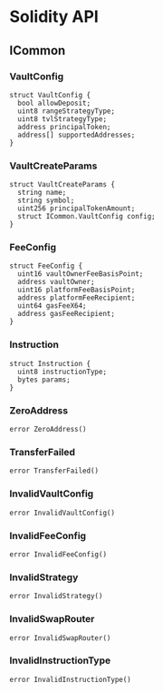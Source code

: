 # Solidity API

## ICommon

### VaultConfig

```solidity
struct VaultConfig {
  bool allowDeposit;
  uint8 rangeStrategyType;
  uint8 tvlStrategyType;
  address principalToken;
  address[] supportedAddresses;
}
```

### VaultCreateParams

```solidity
struct VaultCreateParams {
  string name;
  string symbol;
  uint256 principalTokenAmount;
  struct ICommon.VaultConfig config;
}
```

### FeeConfig

```solidity
struct FeeConfig {
  uint16 vaultOwnerFeeBasisPoint;
  address vaultOwner;
  uint16 platformFeeBasisPoint;
  address platformFeeRecipient;
  uint64 gasFeeX64;
  address gasFeeRecipient;
}
```

### Instruction

```solidity
struct Instruction {
  uint8 instructionType;
  bytes params;
}
```

### ZeroAddress

```solidity
error ZeroAddress()
```

### TransferFailed

```solidity
error TransferFailed()
```

### InvalidVaultConfig

```solidity
error InvalidVaultConfig()
```

### InvalidFeeConfig

```solidity
error InvalidFeeConfig()
```

### InvalidStrategy

```solidity
error InvalidStrategy()
```

### InvalidSwapRouter

```solidity
error InvalidSwapRouter()
```

### InvalidInstructionType

```solidity
error InvalidInstructionType()
```


